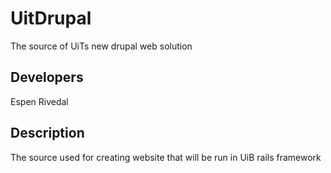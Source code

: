 # UitDrupal
The source of UiTs new drupal web solution

## Developers

Espen Rivedal

## Description

The source used for creating website that will be run in UiB rails framework
